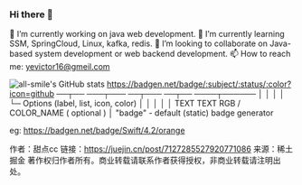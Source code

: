 ### Hi there 👋
🔭 I’m currently working on java web development.
<rd>
🌱 I’m currently learning SSM, SpringCloud, Linux, kafka, redis.
<rd>
👯 I’m looking to collaborate on Java-based system development or web backend development.
<rd>
📫 How to reach me: yevictor16@gmeil.com

![all-smile's GitHub stats](https://github-readme-stats.vercel.app/api?username=Benaso&show_icons=true&theme=tokyonight)
https://badgen.net/badge/:subject/:status/:color?icon=github
                   ──┬──  ───┬───  ──┬───  ──┬── ────┬──────
                     │       │       │       │       └─ Options (label, list, icon, color)
                     │       │       │       │
                     │      TEXT    TEXT    RGB / COLOR_NAME ( optional )
                     │
                  "badge" - default (static) badge generator
                  
eg: https://badgen.net/badge/Swift/4.2/orange

作者：甜点cc
链接：https://juejin.cn/post/7127285527920771086
来源：稀土掘金
著作权归作者所有。商业转载请联系作者获得授权，非商业转载请注明出处。
<!--
**Benaso/Benaso** is a ✨ _special_ ✨ repository because its `README.md` (this file) appears on your GitHub profile.

Here are some ideas to get you started:

- 🔭 I’m currently working on ...
- 🌱 I’m currently learning ...
- 👯 I’m looking to collaborate on ...
- 🤔 I’m looking for help with ...
- 💬 Ask me about ...
- 📫 How to reach me: ...
- 😄 Pronouns: ...
- ⚡ Fun fact: ...
-->
